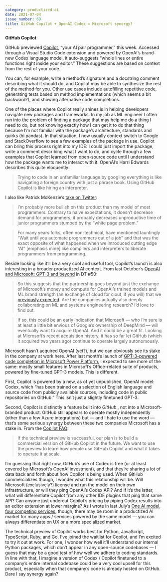 ```yaml
---
category: productized-ai
date: 2021-07-04
issue_number: 69
title: GitHub Copilot + OpenAI Codex = Microsoft synergy?
---
```


**GitHub Copilot**

GitHub previewed [Copilot](https://copilot.github.com/?utm_campaign=Dynamically%20Typed&utm_medium=email&utm_source=Revue%20newsletter), “your AI pair programmer,” this week.
Accessed through a Visual Studio Code extension and powered by OpenAI’s brand-new Codex language model, it auto-suggests “whole lines or entire functions right inside your editor.” These suggestions are based on context from the rest of your code.

You can, for example, write a method’s signature and a docstring comment describing what it should do, and Copilot may be able to synthesize the rest of the method for you.
Other use cases include autofilling repetitive code, generating tests based on method implementations (which seems a bit backward?), and showing alternative code completions.

One of the places where Copilot really shines is in helping developers navigate new packages and frameworks.
In my job as ML engineer I often run into the problem of finding a package that may help me do a thing I need to do, but not knowing exactly how I can get it to do that thing because I’m not familiar with the package’s architecture, standards and quirks (hi pandas).
In that situation, I now usually context switch to Google and StackOverflow to see a few examples of the package in use.
Copilot can bring this process right into my IDE: I could just import the package, write a comment describing what I want to do, and cycle through a few examples that Copilot learned from open-source code until I understand how the package wants me to interact with it.
OpenAI’s Harri Edwards describes this quite eloquently:

> Trying to code in an unfamiliar language by googling everything is like navigating a foreign country with just a phrase book.
> Using GitHub Copilot is like hiring an interpreter.

I also like Patrick McKenzie’s [take on Twitter](https://twitter.com/patio11/status/1410003256537800704?s=12&utm_campaign=Dynamically%20Typed&utm_medium=email&utm_source=Revue%20newsletter):

> I’m probably more bullish on this product than my model of most programmers.
> Contrary to naive expectations, it doesn’t decrease demand for programmers; it probably decreases unproductive time of junior programmers stumped by the “white page problem.”

> For many years folks, often non-technical, have mentioned tauntingly “Wait until you automate programmers out of a job” and that was the exact opposite of what happened when we introduced cutting edge “AI” [emphasis mine] like compilers and interpreters to liberate programmers from programming.

Beside looking like it’ll be a very cool and useful tool, Copilot’s launch is also interesting in a broader productized AI context.
From last October’s [OpenAI and Microsoft: GPT-3 and beyond](https://dynamicallytyped.com/stories/2020/openai-microsoft-gpt-3-license-exclusive/?utm_campaign=Dynamically%20Typed&utm_medium=email&utm_source=Revue%20newsletter) in DT #50:

> So this suggests that the partnership goes beyond just the exchange of Microsoft’s money and compute for OpenAI’s trained models and ML brand strength (an exchange of cloud for clout, if you will) that we [previously expected](https://twitter.com/soumithchintala/status/1153308199610511360/?utm_campaign=Dynamically%20Typed&utm_medium=email&utm_source=Revue%20newsletter).
> Are the companies actually also deeply collaborating on ML and systems engineering research?
> I’d love to find out.

> If so, this could be an early indication that Microsoft — who I’m sure is at least a little bit envious of Google’s ownership of DeepMind — will eventually want to acquire OpenAI.
> And it could be a great fit.
> Looking at Microsoft’s recent acquisition history, it has so far let GitHub (which it acquired two years ago) continue to operate largely autonomously.

Microsoft hasn’t acquired OpenAI (yet?), but we can obviously see its stake in the company at work here.
After last month’s launch of [GPT-3-powered code completion in Microsoft Power Platform](https://dynamicallytyped.com/links/productized-ai/210606-gpt-3-ms-power-platform/?utm_campaign=Dynamically%20Typed&utm_medium=email&utm_source=Revue%20newsletter), I expected to see more of the same: mostly small features in Microsoft’s Office-related suite of products, powered by fine-tuned GPT-3 models.
This is different.

First, Copilot is powered by a new, as of yet unpublished, OpenAI model: Codex, which “has been trained on a selection of English language and source code from publicly available sources, including code in public repositories on GitHub.” This isn’t just a slightly finetuned GPT-3.

Second, Copilot is distinctly a feature built into _GitHub_ , not into a Microsoft-branded product.
GitHub still appears to operate mostly independently (other than a few Azure integrations) but — and I hate to use the word — that’s some serious synergy between these two companies Microsoft has a stake in.
From the [Copilot FAQ](https://copilot.github.com/?utm_campaign=Dynamically%20Typed&utm_medium=email&utm_source=Revue%20newsletter):

> If the technical preview is successful, our plan is to build a commercial version of GitHub Copilot in the future.
> We want to use the preview to learn how people use GitHub Copilot and what it takes to operate it at scale.

I’m guessing that right now, GitHub’s use of Codex is free (or at least covered by Microsoft’s OpenAI investment), and that they’re sharing a lot of data back and forth about how Copilot is being used.
When GitHub commercializes though, I wonder what this relationship will be.
Will Microsoft (exclusively?) license and run the model on their own infrastructure, or will they ping OpenAI’s Codex API?
And if it’s the latter, what will differentiate Copilot from any other IDE plugins that ping that same API?
Can anyone just undercut Copilot’s pricing by piping Codex results into an editor extension at lower margins?
As I wrote in last July’s [One AI model, four competing services](https://dynamicallytyped.com/stories/2020/one-ai-model-four-competing-services/?utm_campaign=Dynamically%20Typed&utm_medium=email&utm_source=Revue%20newsletter), though, there may be room in a productized AI market for many apps / services powered by the same model — you can always differentiate on UX or a more specialized market.

The technical preview of Copilot works best for Python, JavaScript, TypeScript, Ruby, and Go.
I’ve joined the waitlist for Copilot, and I’m excited to try it out at work.
For one, I wonder how well it’ll understand our internal Python packages, which don’t appear in any open-source codebases — I guess that may be a good test of how well we adhere to coding standards.
In line with that, I imagine a version of Codex / Copilot finetuned to a company’s entire internal codebase could be a very cool upsell for this product, especially when that company’s code is already hosted on GitHub.
Dare I say synergy again?